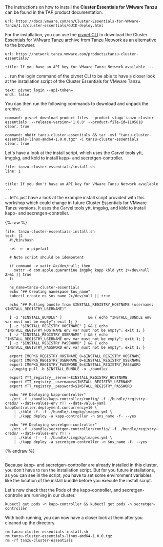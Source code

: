 The instructions on how to install the **Cluster Essentials for VMware Tanzu** can be found in the TAP product documentation.
```dashboard:open-url
url: https://docs.vmware.com/en/Cluster-Essentials-for-VMware-Tanzu/1.3/cluster-essentials/GUID-deploy.html
```

For the installation, you can use the [pivnet CLI](https://github.com/pivotal-cf/pivnet-cli) to download the Cluster Essentials for VMware Tanzu archive from Tanzu Network as an alternative to the browser.
```dashboard:open-url
url: https://network.tanzu.vmware.com/products/tanzu-cluster-essentials/
```

```section:begin
title: If you have an API key for VMware Tanzu Network available ...
```
... run the login command of the pivnet CLI to be able to have a closer look at the installation script of the Cluster Essentials for VMware Tanzu.
```terminal:input
text: pivnet login --api-token=
endl: false
```

You can then run the following commands to download and unpack the archive.
```terminal:execute
command: pivnet download-product-files --product-slug='tanzu-cluster-essentials' --release-version='1.0.0' --product-file-id=1105818
clear: true
```
```terminal:execute
command: mkdir tanzu-cluster-essentials && tar -xvf "tanzu-cluster-essentials-linux-amd64-1.0.0.tgz" -C tanzu-cluster-essentials
clear: true
```
Let's have a look at the install script, which uses the Carvel tools ytt, imgpkg, and kbld to install kapp- and secretgen-controller.
```editor:open-file
file: tanzu-cluster-essentials/install.sh
line: 1
```
```section:end
```

```section:begin
title: If you don't have an API key for VMware Tanzu Network available ...
```
... let's just have a look at the example install script provided with this workshop which could change in future Cluster Essentials for VMware Tanzu versions. It uses the Carvel tools ytt, imgpkg, and kbld to install kapp- and secretgen-controller.

{% raw %}
```editor:append-lines-to-file
file: tanzu-cluster-essentials-install.sh
text: |2
  #!/bin/bash

  set -e -o pipefail

  # Note script should be idempotent

  if command -v xattr &>/dev/null; then
    xattr -d com.apple.quarantine imgpkg kapp kbld ytt 1>/dev/null 2>&1 || true
  fi

  ns_name=tanzu-cluster-essentials
  echo "## Creating namespace $ns_name"
  kubectl create ns $ns_name 2>/dev/null || true

  echo "## Pulling bundle from $INSTALL_REGISTRY_HOSTNAME (username: $INSTALL_REGISTRY_USERNAME)"

  [ -z "$INSTALL_BUNDLE" ]            && { echo "INSTALL_BUNDLE env var must not be empty"; exit 1; }
  [ -z "$INSTALL_REGISTRY_HOSTNAME" ] && { echo "INSTALL_REGISTRY_HOSTNAME env var must not be empty"; exit 1; }
  [ -z "$INSTALL_REGISTRY_USERNAME" ] && { echo "INSTALL_REGISTRY_USERNAME env var must not be empty"; exit 1; }
  [ -z "$INSTALL_REGISTRY_PASSWORD" ] && { echo "INSTALL_REGISTRY_PASSWORD env var must not be empty"; exit 1; }

  export IMGPKG_REGISTRY_HOSTNAME_0=$INSTALL_REGISTRY_HOSTNAME
  export IMGPKG_REGISTRY_USERNAME_0=$INSTALL_REGISTRY_USERNAME
  export IMGPKG_REGISTRY_PASSWORD_0=$INSTALL_REGISTRY_PASSWORD
  ./imgpkg pull -b $INSTALL_BUNDLE -o ./bundle/

  export YTT_registry__server=$INSTALL_REGISTRY_HOSTNAME
  export YTT_registry__username=$INSTALL_REGISTRY_USERNAME
  export YTT_registry__password=$INSTALL_REGISTRY_PASSWORD

  echo "## Deploying kapp-controller"
  ./ytt -f ./bundle/kapp-controller/config/ -f ./bundle/registry-creds/ --data-values-env YTT --data-value-yaml kappController.deployment.concurrency=10 \
    | ./kbld -f- -f ./bundle/.imgpkg/images.yml \
    | ./kapp deploy -a kapp-controller -n $ns_name -f- --yes

  echo "## Deploying secretgen-controller"
  ./ytt -f ./bundle/secretgen-controller/config/ -f ./bundle/registry-creds/ --data-values-env YTT \
    | ./kbld -f- -f ./bundle/.imgpkg/images.yml \
    | ./kapp deploy -a secretgen-controller -n $ns_name -f- --yes 
```
{% endraw %}
```section:end
```

Because kapp- and secretgen-controller are already installed in this cluster, you don't have to run the installation script. But for you future installations, as you can see in the script, you have to set some environment variables like the location of the install bundle before you execute the install script.

Let's now check that the Pods of the kapp-controller, and secretgen-controlle are running in our cluster.
```execute 
kubectl get pods -n kapp-controller && kubectl get pods -n secretgen-controller
```

With both running, you can now have a closer look at them after you cleaned up the directory.
```execute 
rm tanzu-cluster-essentials-install.sh
rm tanzu-cluster-essentials-linux-amd64-1.0.0.tgz
rm -rf tanzu-cluster-essentials
```

